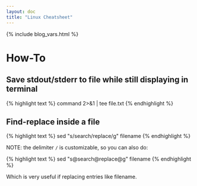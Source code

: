 ```yaml
---
layout: doc
title: "Linux Cheatsheet"
---
```


{% include blog_vars.html %}

# How-To

## Save stdout/stderr to file while still displaying in terminal

{% highlight text %}
command 2>&1 | tee file.txt
{% endhighlight %}

## Find-replace inside a file

{% highlight text %}
sed "s/search/replace/g" filename
{% endhighlight %}

NOTE: the delimiter `/` is customizable, so you can also do:

{% highlight text %}
sed "s@search@replace@g" filename
{% endhighlight %}

Which is very useful if replacing entries like filename.
